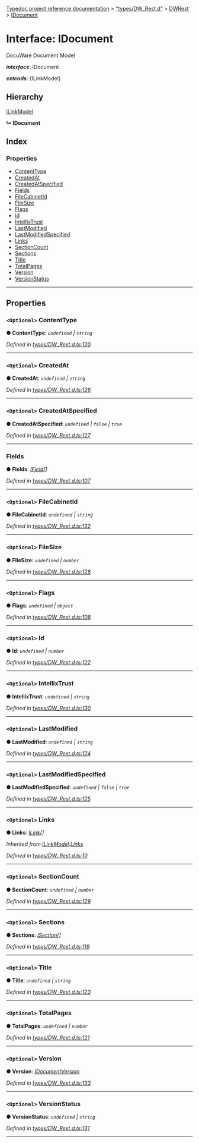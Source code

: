 [Typedoc project reference documentation](../README.md) > ["types/DW_Rest.d"](../modules/_types_dw_rest_d_.md) > [DWRest](../modules/_types_dw_rest_d_.dwrest.md) > [IDocument](../interfaces/_types_dw_rest_d_.dwrest.idocument.md)

# Interface: IDocument

DocuWare Document Model

*__interface__*: IDocument

*__extends__*: {ILinkModel}

## Hierarchy

 [ILinkModel](_types_dw_rest_d_.dwrest.ilinkmodel.md)

**↳ IDocument**

## Index

### Properties

* [ContentType](_types_dw_rest_d_.dwrest.idocument.md#contenttype)
* [CreatedAt](_types_dw_rest_d_.dwrest.idocument.md#createdat)
* [CreatedAtSpecified](_types_dw_rest_d_.dwrest.idocument.md#createdatspecified)
* [Fields](_types_dw_rest_d_.dwrest.idocument.md#fields)
* [FileCabinetId](_types_dw_rest_d_.dwrest.idocument.md#filecabinetid)
* [FileSize](_types_dw_rest_d_.dwrest.idocument.md#filesize)
* [Flags](_types_dw_rest_d_.dwrest.idocument.md#flags)
* [Id](_types_dw_rest_d_.dwrest.idocument.md#id)
* [IntellixTrust](_types_dw_rest_d_.dwrest.idocument.md#intellixtrust)
* [LastModified](_types_dw_rest_d_.dwrest.idocument.md#lastmodified)
* [LastModifiedSpecified](_types_dw_rest_d_.dwrest.idocument.md#lastmodifiedspecified)
* [Links](_types_dw_rest_d_.dwrest.idocument.md#links)
* [SectionCount](_types_dw_rest_d_.dwrest.idocument.md#sectioncount)
* [Sections](_types_dw_rest_d_.dwrest.idocument.md#sections)
* [Title](_types_dw_rest_d_.dwrest.idocument.md#title)
* [TotalPages](_types_dw_rest_d_.dwrest.idocument.md#totalpages)
* [Version](_types_dw_rest_d_.dwrest.idocument.md#version)
* [VersionStatus](_types_dw_rest_d_.dwrest.idocument.md#versionstatus)

---

## Properties

<a id="contenttype"></a>

### `<Optional>` ContentType

**● ContentType**: *`undefined` \| `string`*

*Defined in [types/DW_Rest.d.ts:120](https://github.com/DocuWare/REST-Sample-TS/blob/a4697e2/src/types/DW_Rest.d.ts#L120)*

___
<a id="createdat"></a>

### `<Optional>` CreatedAt

**● CreatedAt**: *`undefined` \| `string`*

*Defined in [types/DW_Rest.d.ts:126](https://github.com/DocuWare/REST-Sample-TS/blob/a4697e2/src/types/DW_Rest.d.ts#L126)*

___
<a id="createdatspecified"></a>

### `<Optional>` CreatedAtSpecified

**● CreatedAtSpecified**: *`undefined` \| `false` \| `true`*

*Defined in [types/DW_Rest.d.ts:127](https://github.com/DocuWare/REST-Sample-TS/blob/a4697e2/src/types/DW_Rest.d.ts#L127)*

___
<a id="fields"></a>

###  Fields

**● Fields**: *[IField](_types_dw_rest_d_.dwrest.ifield.md)[]*

*Defined in [types/DW_Rest.d.ts:107](https://github.com/DocuWare/REST-Sample-TS/blob/a4697e2/src/types/DW_Rest.d.ts#L107)*

___
<a id="filecabinetid"></a>

### `<Optional>` FileCabinetId

**● FileCabinetId**: *`undefined` \| `string`*

*Defined in [types/DW_Rest.d.ts:132](https://github.com/DocuWare/REST-Sample-TS/blob/a4697e2/src/types/DW_Rest.d.ts#L132)*

___
<a id="filesize"></a>

### `<Optional>` FileSize

**● FileSize**: *`undefined` \| `number`*

*Defined in [types/DW_Rest.d.ts:128](https://github.com/DocuWare/REST-Sample-TS/blob/a4697e2/src/types/DW_Rest.d.ts#L128)*

___
<a id="flags"></a>

### `<Optional>` Flags

**● Flags**: *`undefined` \| `object`*

*Defined in [types/DW_Rest.d.ts:108](https://github.com/DocuWare/REST-Sample-TS/blob/a4697e2/src/types/DW_Rest.d.ts#L108)*

___
<a id="id"></a>

### `<Optional>` Id

**● Id**: *`undefined` \| `number`*

*Defined in [types/DW_Rest.d.ts:122](https://github.com/DocuWare/REST-Sample-TS/blob/a4697e2/src/types/DW_Rest.d.ts#L122)*

___
<a id="intellixtrust"></a>

### `<Optional>` IntellixTrust

**● IntellixTrust**: *`undefined` \| `string`*

*Defined in [types/DW_Rest.d.ts:130](https://github.com/DocuWare/REST-Sample-TS/blob/a4697e2/src/types/DW_Rest.d.ts#L130)*

___
<a id="lastmodified"></a>

### `<Optional>` LastModified

**● LastModified**: *`undefined` \| `string`*

*Defined in [types/DW_Rest.d.ts:124](https://github.com/DocuWare/REST-Sample-TS/blob/a4697e2/src/types/DW_Rest.d.ts#L124)*

___
<a id="lastmodifiedspecified"></a>

### `<Optional>` LastModifiedSpecified

**● LastModifiedSpecified**: *`undefined` \| `false` \| `true`*

*Defined in [types/DW_Rest.d.ts:125](https://github.com/DocuWare/REST-Sample-TS/blob/a4697e2/src/types/DW_Rest.d.ts#L125)*

___
<a id="links"></a>

### `<Optional>` Links

**● Links**: *[ILink](_types_dw_rest_d_.dwrest.ilink.md)[]*

*Inherited from [ILinkModel](_types_dw_rest_d_.dwrest.ilinkmodel.md).[Links](_types_dw_rest_d_.dwrest.ilinkmodel.md#links)*

*Defined in [types/DW_Rest.d.ts:10](https://github.com/DocuWare/REST-Sample-TS/blob/a4697e2/src/types/DW_Rest.d.ts#L10)*

___
<a id="sectioncount"></a>

### `<Optional>` SectionCount

**● SectionCount**: *`undefined` \| `number`*

*Defined in [types/DW_Rest.d.ts:129](https://github.com/DocuWare/REST-Sample-TS/blob/a4697e2/src/types/DW_Rest.d.ts#L129)*

___
<a id="sections"></a>

### `<Optional>` Sections

**● Sections**: *[ISection](_types_dw_rest_d_.dwrest.isection.md)[]*

*Defined in [types/DW_Rest.d.ts:119](https://github.com/DocuWare/REST-Sample-TS/blob/a4697e2/src/types/DW_Rest.d.ts#L119)*

___
<a id="title"></a>

### `<Optional>` Title

**● Title**: *`undefined` \| `string`*

*Defined in [types/DW_Rest.d.ts:123](https://github.com/DocuWare/REST-Sample-TS/blob/a4697e2/src/types/DW_Rest.d.ts#L123)*

___
<a id="totalpages"></a>

### `<Optional>` TotalPages

**● TotalPages**: *`undefined` \| `number`*

*Defined in [types/DW_Rest.d.ts:121](https://github.com/DocuWare/REST-Sample-TS/blob/a4697e2/src/types/DW_Rest.d.ts#L121)*

___
<a id="version"></a>

### `<Optional>` Version

**● Version**: *[IDocumentVersion](_types_dw_rest_d_.dwrest.idocumentversion.md)*

*Defined in [types/DW_Rest.d.ts:133](https://github.com/DocuWare/REST-Sample-TS/blob/a4697e2/src/types/DW_Rest.d.ts#L133)*

___
<a id="versionstatus"></a>

### `<Optional>` VersionStatus

**● VersionStatus**: *`undefined` \| `string`*

*Defined in [types/DW_Rest.d.ts:131](https://github.com/DocuWare/REST-Sample-TS/blob/a4697e2/src/types/DW_Rest.d.ts#L131)*

___

